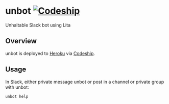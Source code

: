 unbot [![Codeship][codeship-badge]][codeship]
=====

Unhaltable Slack bot using Lita

## Overview

unbot is deployed to [Heroku](http://unbot.unhaltable.com/lita/info) via [Codeship][codeship].

## Usage

In Slack, either private message unbot or post in a channel or private group with unbot:

    unbot help

[codeship-badge]: https://codeship.com/projects/ae532160-694b-0132-a034-265187a17dc6/status?branch=master
[codeship]: https://codeship.com/projects/53536
